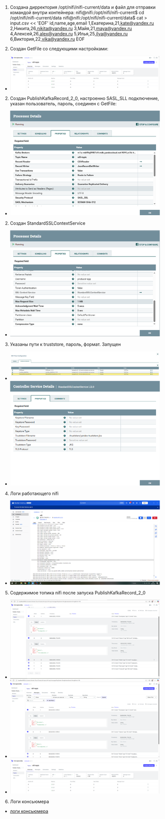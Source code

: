 1. Создана дирректория /opt/nifi/nifi-current/data и  файл для отправки командой внутри контейнера:
   nifi@nifi:/opt/nifi/nifi-current$ cd /opt/nifi/nifi-current/data
   nifi@nifi:/opt/nifi/nifi-current/data$
   cat > input.csv << 'EOF'
   id,name,age,email
   1,Екатерина,21,kate@yandex.ru
   2,Никита,26,nikita@yandex.ru
   3,Майя,21,maya@yandex.ru
   4,Алексей,26,alex@yandex.ru
   5,Илья,25,ilya@yandex.ru
   6,Виктория,22,vika@yandex.ru
   EOF

2. Создан GetFile со следующими настройками:
- ![Снимок экрана кластера](/task2_report/Снимок%20экрана%20(12).png)
2. Создан PublishKafkaRecord_2_0, настроенно SASL_SLL подключение, указан пользователь, пароль, соединен с GetFile:
- ![Снимок экрана кластера](/task2_report/Снимок%20экрана%20(5).png)
2. Создан StandardSSLContextService
- ![Снимок экрана кластера](/task2_report/Снимок%20экрана%20(61).png)
3. Указаны пути к truststore, пароль, формат. Запущен
- ![Снимок экрана кластера](/task2_report/Снимок%20экрана%20(71).png)
- ![Снимок экрана кластера](/task2_report/Снимок%20экрана%20(81).png)
4. Логи работающего nifi
- ![Снимок экрана кластера](/task2_report/Снимок%20экрана%20(9).png)
5. Содержимое топика nifi после запуска PublishKafkaRecord_2_0
- ![Снимок экрана кластера](/task2_report/Снимок%20экрана%20(10).png)
- ![Снимок экрана кластера](/task2_report/Снимок%20экрана%20(11).png)
- ![Снимок экрана кластера](/task2_report/Снимок%20экрана%20(12).png)
6. Логи консьюмера
- [логи консьюмера](../task2_report/nifi_consumer_log.txt)